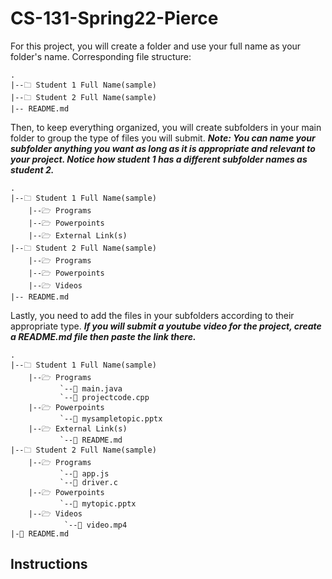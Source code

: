 # CS-131-Spring22-Pierce

For this project, you will create a folder and use your full name as your folder's name. 
Corresponding file structure:
```
.
|--🗀 Student 1 Full Name(sample)
|--🗀 Student 2 Full Name(sample)
|-- README.md
```

Then, to keep everything organized, you will create subfolders in your main folder to group the type of files you will submit.
_**Note: You can name your subfolder anything you want as long as it is appropriate and relevant to your project. Notice how student 1 has a different subfolder names as student 2.**_
```
.
|--🗀 Student 1 Full Name(sample)
    |--🗁 Programs
    |--🗁 Powerpoints
    |--🗁 External Link(s)
|--🗀 Student 2 Full Name(sample)
    |--🗁 Programs
    |--🗁 Powerpoints
    |--🗁 Videos
|-- README.md
```

Lastly, you need to add the files in your subfolders according to their appropriate type.
_**If you will submit a youtube video for the project, create a README.md file then paste the link there.**_
```
.
|--🗀 Student 1 Full Name(sample)
    |--🗁 Programs
           `--🧾 main.java
           `--🧾 projectcode.cpp
    |--🗁 Powerpoints
           `--🧾 mysampletopic.pptx
    |--🗁 External Link(s)
           `--🧾 README.md
|--🗀 Student 2 Full Name(sample)
    |--🗁 Programs
           `--🧾 app.js
           `--🧾 driver.c
    |--🗁 Powerpoints
           `--🧾 mytopic.pptx
    |--🗁 Videos
            `--🧾 video.mp4
|-🧾 README.md
```

## Instructions

